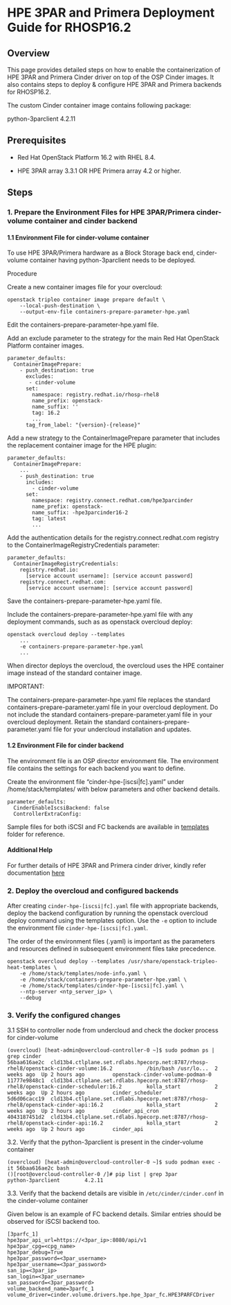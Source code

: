 # HPE 3PAR and Primera Deployment Guide for RHOSP16.2

## Overview

This page provides detailed steps on how to enable the containerization of HPE 3PAR and Primera Cinder driver on top of the OSP Cinder images.
It also contains steps to deploy & configure HPE 3PAR and Primera backends for RHOSP16.2.

The custom Cinder container image contains following package:

python-3parclient 4.2.11

## Prerequisites

* Red Hat OpenStack Platform 16.2 with RHEL 8.4.

* HPE 3PAR array 3.3.1 OR HPE Primera array 4.2 or higher.

## Steps

### 1.	Prepare the Environment Files for HPE 3PAR/Primera cinder-volume container and cinder backend

#### 1.1 Environment File for cinder-volume container

To use HPE 3PAR/Primera hardware as a Block Storage back end, cinder-volume container having python-3parclient needs to be deployed.

Procedure

Create a new container images file for your overcloud:

```
openstack tripleo container image prepare default \
    --local-push-destination \
    --output-env-file containers-prepare-parameter-hpe.yaml
```

Edit the containers-prepare-parameter-hpe.yaml file.

Add an exclude parameter to the strategy for the main Red Hat OpenStack Platform container images. 

```
parameter_defaults:
  ContainerImagePrepare:
    - push_destination: true
      excludes:
  	   - cinder-volume
      set:
        namespace: registry.redhat.io/rhosp-rhel8
        name_prefix: openstack-
        name_suffix: ''
        tag: 16.2
        ...
      tag_from_label: "{version}-{release}"
```

Add a new strategy to the ContainerImagePrepare parameter that includes the replacement container image for the HPE plugin:

```
parameter_defaults:
  ContainerImagePrepare:
    ...
    - push_destination: true
      includes:
        - cinder-volume
      set:
        namespace: registry.connect.redhat.com/hpe3parcinder
        name_prefix: openstack-
        name_suffix: -hpe3parcinder16-2
        tag: latest
        ...
```

Add the authentication details for the registry.connect.redhat.com registry to the ContainerImageRegistryCredentials parameter:

```
parameter_defaults:
  ContainerImageRegistryCredentials:
    registry.redhat.io:
      [service account username]: [service account password]
    registry.connect.redhat.com:
      [service account username]: [service account password]
```

Save the containers-prepare-parameter-hpe.yaml file.

Include the containers-prepare-parameter-hpe.yaml file with any deployment commands, such as as openstack overcloud deploy:

```
openstack overcloud deploy --templates
    ...
    -e containers-prepare-parameter-hpe.yaml
    ...
```

When director deploys the overcloud, the overcloud uses the HPE container image instead of the standard container image.

IMPORTANT:

The containers-prepare-parameter-hpe.yaml file replaces the standard containers-prepare-parameter.yaml file in your overcloud deployment. Do not include the standard containers-prepare-parameter.yaml file in your overcloud deployment. Retain the standard containers-prepare-parameter.yaml file for your undercloud installation and updates.



#### 1.2 Environment File for cinder backend

The environment file is an OSP director environment file. The environment file contains the settings for each backend you want to define.

Create the environment file “cinder-hpe-[iscsi|fc].yaml” under /home/stack/templates/ with below parameters and other backend details.

```
parameter_defaults:
  CinderEnableIscsiBackend: false
  ControllerExtraConfig:
```

Sample files for both iSCSI and FC backends are available in [templates](https://github.com/hpe-storage/hpe-3par-cinder-rhosp16.2/blob/master/templates) folder for reference.

#### Additional Help

For further details of HPE 3PAR and Primera cinder driver, kindly refer documentation [here](https://docs.openstack.org/cinder/victoria/configuration/block-storage/drivers/hpe-3par-driver.html)


### 2.	Deploy the overcloud and configured backends

After creating ```cinder-hpe-[iscsi|fc].yaml``` file with appropriate backends, deploy the backend configuration by running the openstack overcloud deploy command using the templates option.
Use the ```-e``` option to include the environment file ```cinder-hpe-[iscsi|fc].yaml```.

The order of the environment files (.yaml) is important as the parameters and resources defined in subsequent environment files take precedence.

```
openstack overcloud deploy --templates /usr/share/openstack-tripleo-heat-templates \
    -e /home/stack/templates/node-info.yaml \
    -e /home/stack/containers-prepare-parameter-hpe.yaml \
    -e /home/stack/templates/cinder-hpe-[iscsi|fc].yaml \
    --ntp-server <ntp_server_ip> \
    --debug
```

### 3.	Verify the configured changes

3.1	SSH to controller node from undercloud and check the docker process for cinder-volume
```
(overcloud) [heat-admin@overcloud-controller-0 ~]$ sudo podman ps | grep cinder
56baa616ae2c  cld13b4.ctlplane.set.rdlabs.hpecorp.net:8787/rhosp-rhel8/openstack-cinder-volume:16.2           /bin/bash /usr/lo...  2 weeks ago  Up 2 hours ago         openstack-cinder-volume-podman-0
11777e9848c1  cld13b4.ctlplane.set.rdlabs.hpecorp.net:8787/rhosp-rhel8/openstack-cinder-scheduler:16.2        kolla_start           2 weeks ago  Up 2 hours ago         cinder_scheduler
5d6d06cacc19  cld13b4.ctlplane.set.rdlabs.hpecorp.net:8787/rhosp-rhel8/openstack-cinder-api:16.2              kolla_start           2 weeks ago  Up 2 hours ago         cinder_api_cron
4043187451d2  cld13b4.ctlplane.set.rdlabs.hpecorp.net:8787/rhosp-rhel8/openstack-cinder-api:16.2              kolla_start           2 weeks ago  Up 2 hours ago         cinder_api
```

3.2.	Verify that the python-3parclient is present in the cinder-volume container
```
(overcloud) [heat-admin@overcloud-controller-0 ~]$ sudo podman exec -it 56baa616ae2c bash
()[root@overcloud-controller-0 /]# pip list | grep 3par
python-3parclient        4.2.11
```

3.3.	Verify that the backend details are visible in ```/etc/cinder/cinder.conf``` in the cinder-volume container

Given below is an example of FC backend details. Similar entries should be observed for iSCSI backend too.

```
[3parfc_1]
hpe3par_api_url=https://<3par_ip>:8080/api/v1
hpe3par_cpg=<cpg_name>
hpe3par_debug=True
hpe3par_password=<3par_username>
hpe3par_username=<3par_password>
san_ip=<3par_ip>
san_login=<3par_username>
san_password=<3par_password>
volume_backend_name=3parfc_1
volume_driver=cinder.volume.drivers.hpe.hpe_3par_fc.HPE3PARFCDriver
```
